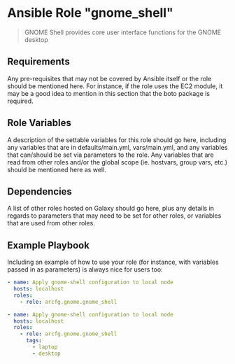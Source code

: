 # Ansible Role "gnome_shell"

> GNOME Shell provides core user interface functions for the GNOME desktop

## Requirements

Any pre-requisites that may not be covered by Ansible itself or the role should be mentioned here. For instance, if the
role uses the EC2 module, it may be a good idea to mention in this section that the boto package is required.

## Role Variables

A description of the settable variables for this role should go here, including any variables that are in
defaults/main.yml, vars/main.yml, and any variables that can/should be set via parameters to the role. Any variables
that are read from other roles and/or the global scope (ie. hostvars, group vars, etc.) should be mentioned here as
well.

## Dependencies

A list of other roles hosted on Galaxy should go here, plus any details in regards to parameters that may need to be set
for other roles, or variables that are used from other roles.

## Example Playbook

Including an example of how to use your role (for instance, with variables passed in as parameters) is always nice for
users too:

```yaml
- name: Apply gnome-shell configuration to local node
  hosts: localhost
  roles:
    - role: arcfg.gnome.gnome_shell
```

```yaml
- name: Apply gnome-shell configuration to local node
  hosts: localhost
  roles:
    - role: arcfg.gnome.gnome_shell
      tags:
        - laptop
        - desktop
```

